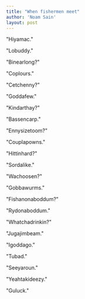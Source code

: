 ```yaml
---
title: "When fishermen meet"
author: 'Noam Sain'
layout: post
---
```


"Hiyamac."  
  
"Lobuddy."

"Binearlong?"

"Coplours."

"Cetchenny?"

"Goddafew."

"Kindarthay?"

"Bassencarp."

"Ennysizetoom?"

"Couplapowns."

"Hittinhard?"

"Sordalike."

"Wachoosen?"

"Gobbawurms."

"Fishanonaboddum?"

"Rydonaboddum."

"Whatchadrinkin?"

"Jugajimbeam."

"Igoddago."

"Tubad."

"Seeyaroun."

"Yeahtakideezy."

"Guluck."